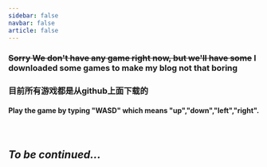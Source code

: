 ```yaml
---
sidebar: false
navbar: false
article: false
---
```


### ~~Sorry We don't have any game right now, but we'll have some~~ I downloaded some games to make my blog not that boring



<h3> 目前所有游戏都是从github上面下载的 </h3>

<h4>Play the game by typing "WASD" which means "up","down","left","right". </h4>

<div style="display: flex; flex-wrap: wrap;">
  <myCard
      title="2048--经典小游戏"
      logo="/assets/friendsHead/WangYuQin.jpg"
      desc="Have a nice Spring Festivel and have fun!"
      link="/game2048/index.html"
      style="flex: 1 1 30%; margin: 10px; box-sizing: border-box;"
  />
  <myCard
      title="炸弹挑战"
      logo="/game/favicon.png"
      desc="Have a nice Spring Festivel and have fun!"
      link="/gameBomb/index.html"
      style="flex: 1 1 30%; margin: 10px; box-sizing: border-box;"
  />
  <myCard
      title="魔方"
      logo="/gameCube/favicon.png"
      desc="建议手机端"
      link="/gameCube/index.html"
      style="flex: 1 1 30%; margin: 10px; box-sizing: border-box;"
  />
  <myCard
      title="文字修仙"
      logo="/gameXiuxian/favicon.png"
      desc="建议手机端"
      link="/gameXiuxian/index.html"
      style="flex: 1 1 30%; margin: 10px; box-sizing: border-box;"
  />
</div>

## *To be continued...*

<!--link="http://localhost:8080/vue2048/index.html"-->
  
